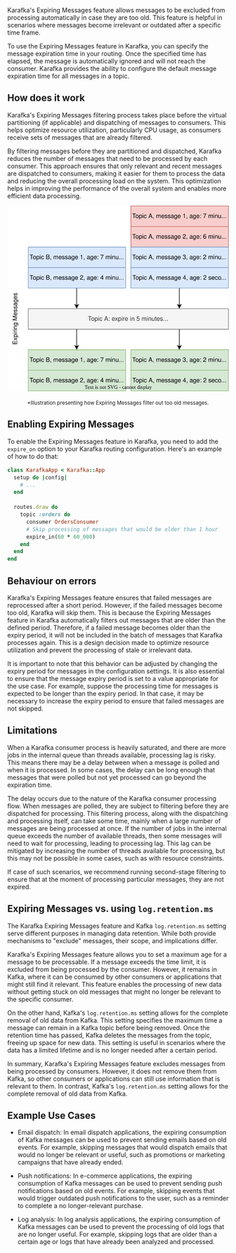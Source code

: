 Karafka's Expiring Messages feature allows messages to be excluded from processing automatically in case they are too old. This feature is helpful in scenarios where messages become irrelevant or outdated after a specific time frame.

To use the Expiring Messages feature in Karafka, you can specify the message expiration time in your routing. Once the specified time has elapsed, the message is automatically ignored and will not reach the consumer. Karafka provides the ability to configure the default message expiration time for all messages in a topic.

## How does it work

Karafka's Expiring Messages filtering process takes place before the virtual partitioning (if applicable) and dispatching of messages to consumers. This helps optimize resource utilization, particularly CPU usage, as consumers receive sets of messages that are already filtered.

By filtering messages before they are partitioned and dispatched, Karafka reduces the number of messages that need to be processed by each consumer. This approach ensures that only relevant and recent messages are dispatched to consumers, making it easier for them to process the data and reducing the overall processing load on the system. This optimization helps in improving the performance of the overall system and enables more efficient data processing.

<p align="center">
  <img src="https://raw.githubusercontent.com/karafka/misc/master/charts/expiring_messages_flow.svg" />
</p>
<p align="center">
  <small>*Illustration presenting how Expiring Messages filter out too old messages.
  </small>
</p>

## Enabling Expiring Messages

To enable the Expiring Messages feature in Karafka, you need to add the `expire_on` option to your Karafka routing configuration. Here's an example of how to do that:

```ruby
class KarafkaApp < Karafka::App
  setup do |config|
    # ...
  end

  routes.draw do
    topic :orders do
      consumer OrdersConsumer
      # Skip processing of messages that would be older than 1 hour
      expire_in(60 * 60_000)
    end
  end
end
```

## Behaviour on errors

Karafka's Expiring Messages feature ensures that failed messages are reprocessed after a short period. However, if the failed messages become too old, Karafka will skip them. This is because the Expiring Messages feature in Karafka automatically filters out messages that are older than the defined period. Therefore, if a failed message becomes older than the expiry period, it will not be included in the batch of messages that Karafka processes again. This is a design decision made to optimize resource utilization and prevent the processing of stale or irrelevant data.

It is important to note that this behavior can be adjusted by changing the expiry period for messages in the configuration settings. It is also essential to ensure that the message expiry period is set to a value appropriate for the use case. For example, suppose the processing time for messages is expected to be longer than the expiry period. In that case, it may be necessary to increase the expiry period to ensure that failed messages are not skipped.

## Limitations

When a Karafka consumer process is heavily saturated, and there are more jobs in the internal queue than threads available, processing lag is risky. This means there may be a delay between when a message is polled and when it is processed. In some cases, the delay can be long enough that messages that were polled but not yet processed can go beyond the expiration time.

The delay occurs due to the nature of the Karafka consumer processing flow. When messages are polled, they are subject to filtering before they are dispatched for processing. This filtering process, along with the dispatching and processing itself, can take some time, mainly when a large number of messages are being processed at once. If the number of jobs in the internal queue exceeds the number of available threads, then some messages will need to wait for processing, leading to processing lag. This lag can be mitigated by increasing the number of threads available for processing, but this may not be possible in some cases, such as with resource constraints.

If case of such scenarios, we recommend running second-stage filtering to ensure that at the moment of processing particular messages, they are not expired.

## Expiring Messages vs. using `log.retention.ms`

The Karafka Expiring Messages feature and Kafka `log.retention.ms` setting serve different purposes in managing data retention. While both provide mechanisms to "exclude" messages, their scope, and implications differ.

Karafka's Expiring Messages feature allows you to set a maximum age for a message to be processable. If a message exceeds the time limit, it is excluded from being processed by the consumer. However, it remains in Kafka, where it can be consumed by other consumers or applications that might still find it relevant. This feature enables the processing of new data without getting stuck on old messages that might no longer be relevant to the specific consumer.

On the other hand, Kafka's `log.retention.ms` setting allows for the complete removal of old data from Kafka. This setting specifies the maximum time a message can remain in a Kafka topic before being removed. Once the retention time has passed, Kafka deletes the messages from the topic, freeing up space for new data. This setting is useful in scenarios where the data has a limited lifetime and is no longer needed after a certain period.

In summary, Karafka's Expiring Messages feature excludes messages from being processed by consumers. However, it does not remove them from Kafka, so other consumers or applications can still use information that is relevant to them. In contrast, Kafka's `log.retention.ms` setting allows for the complete removal of old data from Kafka.

## Example Use Cases

- Email dispatch: In email dispatch applications, the expiring consumption of Kafka messages can be used to prevent sending emails based on old events. For example, skipping messages that would dispatch emails that would no longer be relevant or useful, such as promotions or marketing campaigns that have already ended.

- Push notifications: In e-commerce applications, the expiring consumption of Kafka messages can be used to prevent sending push notifications based on old events. For example, skipping events that would trigger outdated push notifications to the user, such as a reminder to complete a no longer-relevant purchase.

- Log analysis: In log analysis applications, the expiring consumption of Kafka messages can be used to prevent the processing of old logs that are no longer useful. For example, skipping logs that are older than a certain age or logs that have already been analyzed and processed.

